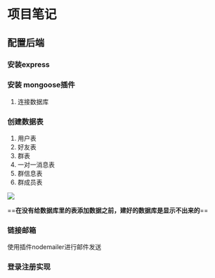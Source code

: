 # 项目笔记
## 配置后端
### 安装express
### 安装 mongoose插件
1. 连接数据库
### 创建数据表
1. 用户表
2. 好友表
3. 群表
4. 一对一消息表
5. 群信息表
6. 群成员表

![](E:\GitResort\CodePractice\笔记\img\Snipaste_2020-07-17_21-53-28.PNG)

==**在没有给数据库里的表添加数据之前，建好的数据库是显示不出来的**==

### 链接邮箱
使用插件nodemailer进行邮件发送

### 登录注册实现

